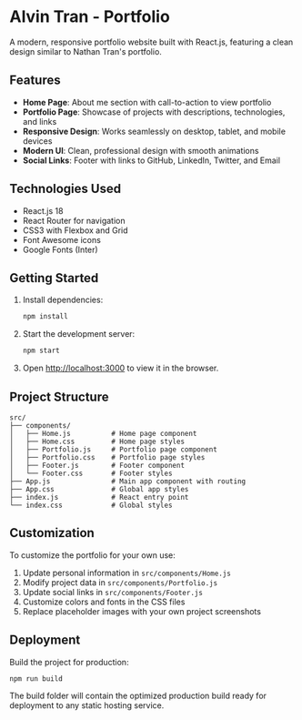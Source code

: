 # Alvin Tran - Portfolio

A modern, responsive portfolio website built with React.js, featuring a clean design similar to Nathan Tran's portfolio.

## Features

- **Home Page**: About me section with call-to-action to view portfolio
- **Portfolio Page**: Showcase of projects with descriptions, technologies, and links
- **Responsive Design**: Works seamlessly on desktop, tablet, and mobile devices
- **Modern UI**: Clean, professional design with smooth animations
- **Social Links**: Footer with links to GitHub, LinkedIn, Twitter, and Email

## Technologies Used

- React.js 18
- React Router for navigation
- CSS3 with Flexbox and Grid
- Font Awesome icons
- Google Fonts (Inter)

## Getting Started

1. Install dependencies:
   ```bash
   npm install
   ```

2. Start the development server:
   ```bash
   npm start
   ```

3. Open [http://localhost:3000](http://localhost:3000) to view it in the browser.

## Project Structure

```
src/
├── components/
│   ├── Home.js          # Home page component
│   ├── Home.css         # Home page styles
│   ├── Portfolio.js     # Portfolio page component
│   ├── Portfolio.css    # Portfolio page styles
│   ├── Footer.js        # Footer component
│   └── Footer.css       # Footer styles
├── App.js               # Main app component with routing
├── App.css              # Global app styles
├── index.js             # React entry point
└── index.css            # Global styles
```

## Customization

To customize the portfolio for your own use:

1. Update personal information in `src/components/Home.js`
2. Modify project data in `src/components/Portfolio.js`
3. Update social links in `src/components/Footer.js`
4. Customize colors and fonts in the CSS files
5. Replace placeholder images with your own project screenshots

## Deployment

Build the project for production:

```bash
npm run build
```

The build folder will contain the optimized production build ready for deployment to any static hosting service.
